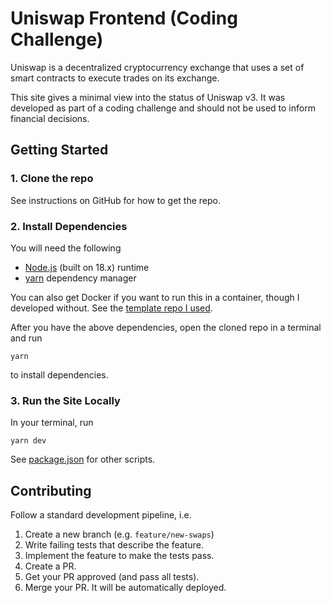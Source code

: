 # Uniswap Frontend (Coding Challenge)
Uniswap is a decentralized cryptocurrency
exchange that uses a set of smart contracts
to execute trades on its exchange.

This site gives a minimal view into the status of
Uniswap v3. It was developed as part of a coding
challenge and should not be used to inform financial
decisions.

## Getting Started

### 1. Clone the repo
See instructions on GitHub for how to get the repo.
### 2. Install Dependencies
You will need the following
- [Node.js](https://nodejs.org/en/) (built on 18.x) runtime
- [yarn](https://yarnpkg.com/) dependency manager

You can also get Docker if you want to run this
in a container, though I developed without. See
the [template repo I used](https://github.com/nikitowsky/next-advanced-apollo-starter).

After you have the above dependencies, open the cloned
repo in a terminal and run

```
yarn
```

to install dependencies.

### 3. Run the Site Locally
In your terminal, run

```
yarn dev
```

See [package.json](./package.json) for other scripts.

## Contributing
Follow a standard development pipeline, i.e.
1. Create a new branch (e.g. `feature/new-swaps`)
2. Write failing tests that describe the feature.
3. Implement the feature to make the tests pass.
4. Create a PR.
5. Get your PR approved (and pass all tests).
6. Merge your PR. It will be automatically deployed.
